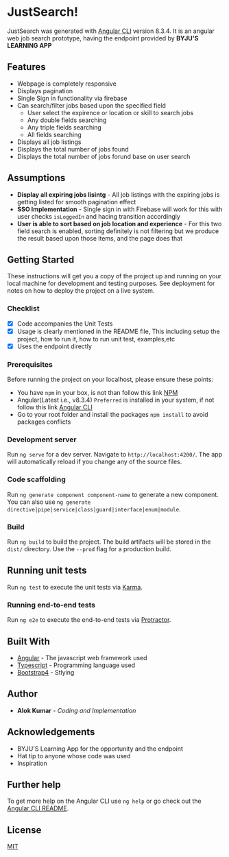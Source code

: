 # JustSearch!

JustSearch was generated with [Angular CLI](https://github.com/angular/angular-cli) version 8.3.4. It is an angular web job search prototype, having the endpoint provided by **BYJU'S LEARNING APP**

## Features

- Webpage is completely responsive
- Displays pagination
- Single Sign in functionality via firebase
- Can search/filter jobs based upon the specified field
    - User select the expirence or location or skill to search jobs
    - Any double fields searching
    - Any triple fields searching
    - All fields searching
- Displays all job listings
- Displays the total number of jobs found
- Displays the total number of jobs forund base on user search

## Assumptions

- **Display all expiring jobs lisintg** - All job listings with the expiring jobs is getting listed for smooth pagination effect
- **SSO Implementation** - Single sign in with Firebase will work for this with user checks `isLoggedIn` and hacing transition accordingly
- **User is able to sort based on job location and experience** - For this two field search is enabled, sorting definitely is not filtering but we produce the result based upon those items, and the page does that


## Getting Started

These instructions will get you a copy of the project up and running on your local machine for development and testing purposes. See deployment for notes on how to deploy the project on a live system.

### Checklist

- [x] Code accompanies the Unit Tests
- [x] Usage is clearly mentioned in the README file, This including setup the project, how to run it, how to run unit test, examples,etc
- [x] Uses the endpoint directly

### Prerequisites

Before running the project on your localhost, please ensure these points:
- You have `npm` in your box, is not than follow this link [NPM](https://www.npmjs.com/get-npm)
- Angular(Latest i.e., v8.3.4) `Preferred` is installed in your system, if not follow this link [Angular CLI](https://github.com/angular/angular-cli)
- Go to your root folder and install the packages `npm install` to avoid packages conflicts


### Development server

Run `ng serve` for a dev server. Navigate to `http://localhost:4200/`. The app will automatically reload if you change any of the source files.

### Code scaffolding

Run `ng generate component component-name` to generate a new component. You can also use `ng generate directive|pipe|service|class|guard|interface|enum|module`.

### Build

Run `ng build` to build the project. The build artifacts will be stored in the `dist/` directory. Use the `--prod` flag for a production build.

## Running unit tests

Run `ng test` to execute the unit tests via [Karma](https://karma-runner.github.io).

### Running end-to-end tests

Run `ng e2e` to execute the end-to-end tests via [Protractor](http://www.protractortest.org/).

## Built With

- [Angular](https://angular.io/) - The javascript web framework used
- [Typescript](https://www.typescriptlang.org/docs/home.html) - Programming language used
- [Bootstrap4](https://getbootstrap.com/docs/4.0/getting-started/introduction/) - Stlying

## Author

- **Alok Kumar** - *Coding and Implementation*

## Acknowledgements

- BYJU'S Learning App for the opportunity and the endpoint
- Hat tip to anyone whose code was used
- Inspiration

## Further help

To get more help on the Angular CLI use `ng help` or go check out the [Angular CLI README](https://github.com/angular/angular-cli/blob/master/README.md).

## License

[MIT](https://choosealicense.com/licenses/mit/)
